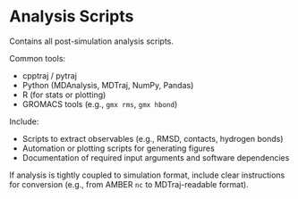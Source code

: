 # Analysis Scripts

Contains all post-simulation analysis scripts.

Common tools:
- cpptraj / pytraj
- Python (MDAnalysis, MDTraj, NumPy, Pandas)
- R (for stats or plotting)
- GROMACS tools (e.g., `gmx rms`, `gmx hbond`)

Include:
- Scripts to extract observables (e.g., RMSD, contacts, hydrogen bonds)
- Automation or plotting scripts for generating figures
- Documentation of required input arguments and software dependencies

If analysis is tightly coupled to simulation format, include clear instructions for conversion (e.g., from AMBER `nc` to MDTraj-readable format).
